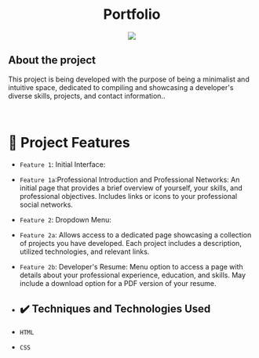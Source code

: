 <h1 align="center"> Portfolio</h1>
<p align="center">
<img loading="lazy" src="http://img.shields.io/static/v1?label=STATUS&message=UNDER%20DEVELOPMENT&color=GREEN&style=for-the-badge"/>
</p>
<h2> About the project</h2>
<p>This project is being developed with the purpose of being a minimalist and intuitive space, dedicated to compiling and showcasing a developer's diverse skills, projects, and contact information..</p><br>

# :hammer: Project Features

- `Feature 1`: Initial Interface:
- `Feature 1a`:Professional Introduction and Professional Networks: An initial page that provides a brief overview of yourself, your skills, and professional objectives. Includes links or icons to your professional social networks.
- `Feature 2`: Dropdown Menu:
- `Feature 2a`: Allows access to a dedicated page showcasing a collection of projects you have developed. Each project includes a description, utilized technologies, and relevant links.
- `Feature 2b`: Developer's Resume: Menu option to access a page with details about your professional experience, education, and skills. May include a download option for a PDF version of your resume.
- ## ✔️ Techniques and Technologies Used

- ``HTML``
- ``CSS``
